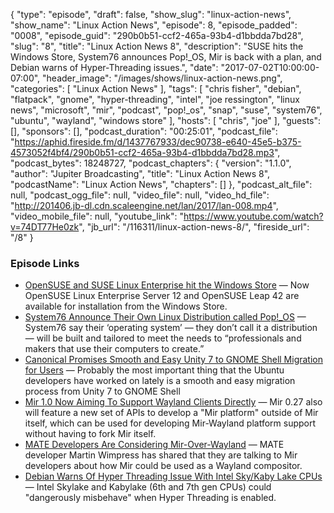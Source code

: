 {
  "type": "episode",
  "draft": false,
  "show_slug": "linux-action-news",
  "show_name": "Linux Action News",
  "episode": 8,
  "episode_padded": "0008",
  "episode_guid": "290b0b51-ccf2-465a-93b4-d1bbdda7bd28",
  "slug": "8",
  "title": "Linux Action News 8",
  "description": "SUSE hits the Windows Store, System76 announces Pop!_OS, Mir is back with a plan, and Debian warns of Hyper-Threading issues.",
  "date": "2017-07-02T10:00:00-07:00",
  "header_image": "/images/shows/linux-action-news.png",
  "categories": [
    "Linux Action News"
  ],
  "tags": [
    "chris fisher",
    "debian",
    "flatpack",
    "gnome",
    "hyper-threading",
    "intel",
    "joe ressington",
    "linux news",
    "microsoft",
    "mir",
    "podcast",
    "pop!_os",
    "snap",
    "suse",
    "system76",
    "ubuntu",
    "wayland",
    "windows store"
  ],
  "hosts": [
    "chris",
    "joe"
  ],
  "guests": [],
  "sponsors": [],
  "podcast_duration": "00:25:01",
  "podcast_file": "https://aphid.fireside.fm/d/1437767933/dec90738-e640-45e5-b375-4573052f4bf4/290b0b51-ccf2-465a-93b4-d1bbdda7bd28.mp3",
  "podcast_bytes": 18248727,
  "podcast_chapters": {
    "version": "1.1.0",
    "author": "Jupiter Broadcasting",
    "title": "Linux Action News 8",
    "podcastName": "Linux Action News",
    "chapters": []
  },
  "podcast_alt_file": null,
  "podcast_ogg_file": null,
  "video_file": null,
  "video_hd_file": "http://201406.jb-dl.cdn.scaleengine.net/lan/2017/lan-008.mp4",
  "video_mobile_file": null,
  "youtube_link": "https://www.youtube.com/watch?v=74DT77He0zk",
  "jb_url": "/116311/linux-action-news-8/",
  "fireside_url": "/8"
}


### Episode Links

  * [OpenSUSE and SUSE Linux Enterprise hit the Windows Store](https://liliputing.com/2017/06/opensuse-suse-linux-enterprise-hit-windows-store.html "OpenSUSE and SUSE Linux Enterprise hit the Windows Store") — Now OpenSUSE Linux Enterprise Server 12 and OpenSUSE Leap 42 are available for installation from the Windows Store.
  * [System76 Announce Their Own Linux Distribution called Pop!_OS](http://www.omgubuntu.co.uk/2017/06/system76-announce-linux-distribution-called-pop_os "System76 Announce Their Own Linux Distribution called Pop!_OS") — System76 say their ‘operating system’ — they don’t call it a distribution — will be built and tailored to meet the needs to “professionals and makers that use their computers to create.”
  * [Canonical Promises Smooth and Easy Unity 7 to GNOME Shell Migration for Users](http://news.softpedia.com/news/canonical-promises-smooth-and-easy-unity-7-to-gnome-shell-migration-for-users-516758.shtml "Canonical Promises Smooth and Easy Unity 7 to GNOME Shell Migration for Users") — Probably the most important thing that the Ubuntu developers have worked on lately is a smooth and easy migration process from Unity 7 to GNOME Shell
  * [Mir 1.0 Now Aiming To Support Wayland Clients Directly](https://www.phoronix.com/scan.php?page=news_item&px=Mir-1.0-Wayland-Plans "Mir 1.0 Now Aiming To Support Wayland Clients Directly") — Mir 0.27 also will feature a new set of APIs to develop a "Mir platform" outside of Mir itself, which can be used for developing Mir-Wayland platform support without having to fork Mir itself. 
  * [MATE Developers Are Considering Mir-Over-Wayland](https://www.phoronix.com/scan.php?page=news_item&px=MATE-Mir-Possibilities "MATE Developers Are Considering Mir-Over-Wayland") — MATE developer Martin Wimpress has shared that they are talking to Mir developers about how Mir could be used as a Wayland compositor. 
  * [Debian Warns Of Hyper Threading Issue With Intel Sky/Kaby Lake CPUs](http://www.phoronix.com/scan.php?page=news_item&px=Intel-HT-Bug-KBL095 "Debian Warns Of Hyper Threading Issue With Intel Sky/Kaby Lake CPUs") — Intel Skylake and Kabylake (6th and 7th gen CPUs) could "dangerously misbehave" when Hyper Threading is enabled. 


